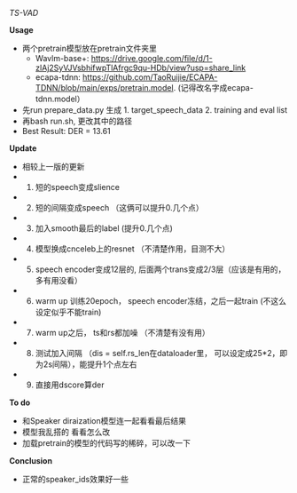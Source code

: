*TS-VAD*

**Usage**
- 两个pretrain模型放在pretrain文件夹里 
  - Wavlm-base+: https://drive.google.com/file/d/1-zlAj2SyVJVsbhifwpTlAfrgc9qu-HDb/view?usp=share_link
  - ecapa-tdnn: https://github.com/TaoRuijie/ECAPA-TDNN/blob/main/exps/pretrain.model. (记得改名字成ecapa-tdnn.model）
- 先run prepare_data.py 生成 1. target_speech_data 2. training and eval list
- 再bash run.sh, 更改其中的路径
- Best Result: DER = 13.61

**Update**
- 相较上一版的更新
- 1. 短的speech变成slience
- 2. 短的间隔变成speech （这俩可以提升0.几个点）
- 3. 加入smooth最后的label (提升0.几个点)
- 4. 模型换成cnceleb上的resnet （不清楚作用，目测不大）
- 5. speech encoder变成12层的, 后面两个trans变成2/3层（应该是有用的，多有用没看）
- 6. warm up 训练20epoch， speech encoder冻结，之后一起train (不这么设定似乎不能train)
- 7. warm up之后， ts和rs都加噪 （不清楚有没有用）
- 8. 测试加入间隔 （dis = self.rs_len在dataloader里， 可以设定成25*2，即为2s间隔），能提升1个点左右
- 9. 直接用dscore算der

**To do**
- 和Speaker diraization模型连一起看看最后结果
- 模型我乱搭的 看看怎么改
- 加载pretrain的模型的代码写的稀碎，可以改一下

**Conclusion**
- 正常的speaker_ids效果好一些
